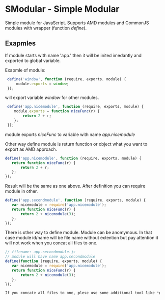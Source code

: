 SModular - Simple Modular
=========

Simple module for JavaScript. Supports AMD modules and CommonJS modules with wrapper (function _define_).


Exapmles
--------
If module starts with name 'app.' then it will be inited imedantly and exported to global variable.

Exapmle of module:
``` javascript
 define('window', function (require, exports, module) {
	 module.exports = window;
 });
```
will export variable _window_ for other modules.
``` javascript
 define('app.nicemodule', function (require, exports, module) {
	module.exports = function niceFunc(r) {
		return 2 + r;
	};
 });
```
 module exports _niceFunc_ to variable with name _app.nicemodule_
 
 Other way define module is return function or object what you want to export as AMD approach.
 ``` javascript
 define('app.nicemodule', function (require, exports, module) {
 	return function niceFunc(r) {
		return 2 + r;
	};
 });
```
Result will be the same as one above.
After definition you can require module in other.
 ``` javascript
 define('app.secondmodule', function (require, exports, module) {
 	var nicemodule = require('app.nicemodule');
	return function niceFunc(r) {
		return 2 + nicemodule(3);
	};
 });
```
There is other way to define module. Module can be anomymous. In that case module id/name will be file name without extention but pay attention it will not work when you concat all files to one.
 ``` javascript
 // filename: app.secondmodule.js
 // module will have name app.secondmodule
 define(function (require, exports, module) {
 	var nicemodule = require('app.nicemodule');
	return function niceFunc(r) {
		return 2 + nicemodule(3);
	};
 });

If you concate all files to one, plese use some additional tool like *gulp-order* to difine correct order.
